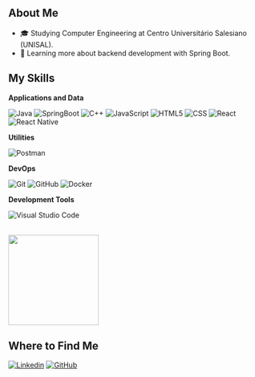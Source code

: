 ## About Me

- 🎓 Studying Computer Engineering at Centro Universitário Salesiano (UNISAL).
- 🌱 Learning more about backend development with Spring Boot.

## My Skills

**Applications and Data**

![Java](https://img.shields.io/badge/java-21)
![SpringBoot](https://img.shields.io/badge/spring-boot)
![C++](https://img.shields.io/badge/-C++-333333?style=flat&logo=C%2B%2B&logoColor=00599C)
![JavaScript](https://img.shields.io/badge/-JavaScript-333333?style=flat&logo=javascript)
![HTML5](https://img.shields.io/badge/-HTML5-333333?style=flat&logo=HTML5)
![CSS](https://img.shields.io/badge/-CSS-333333?style=flat&logo=CSS3&logoColor=1572B6)
![React](https://img.shields.io/badge/-React-333333?style=flat&logo=react)
![React Native](https://img.shields.io/badge/-React%20Native-333333?style=flat&logo=react)

**Utilities**

![Postman](https://img.shields.io/badge/-Postman-333333?style=flat&logo=postman)

**DevOps**

![Git](https://img.shields.io/badge/-Git-333333?style=flat&logo=git)
![GitHub](https://img.shields.io/badge/-GitHub-333333?style=flat&logo=github)
![Docker](https://img.shields.io/badge/-Docker-333333?style=flat&logo=docker)

**Development Tools**

![Visual Studio Code](https://img.shields.io/badge/-Visual%20Studio%20Code-333333?style=flat&logo=visual-studio-code&logoColor=007ACC)

<br/>

<a href="https://github.com/leandro-nnogueira" title="Perfil do Iuri">
  <img height="180em" src="https://github-readme-stats.vercel.app/api?username=leandro-nnogueira&theme=dracula&show_icons=true" />
</a>

## Where to Find Me

[![Linkedin](https://img.shields.io/badge/-username-blue?style=flat-square&logo=Linkedin&logoColor=white&link=https://www.linkedin.com/in/leandro-nnogueira/)]([LINK-DO-SEU-LINKEDIN](https://www.linkedin.com/in/leandro-nnogueira/))
[![GitHub](https://img.shields.io/github/followers/iuricode?label=follow&style=social)](https://github.com/leandro-nnogueira/)
